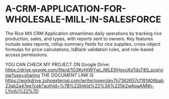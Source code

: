 # A-CRM-APPLICATION-FOR-WHOLESALE-MILL-IN-SALESFORCE
The Rice Mill CRM Application streamlines daily operations by tracking rice production, sales, and types, with reports sent to owners. Key features include sales reports, rollup summary fields for rice supplies, cross-object formulas for price calculations, IsBlank validation rules, and role-based access permissions.

YOU CAN CHECK MY PROJECT ON Google Drive:
     https://drive.google.com/file/d/1G3KvHtWYwj_iWLEXHgvuXxTduT80_scq/view?usp=sharing
THE DOCUMENT LINK IS
https://workdrive.zohoexternal.com/writer/open/qiy7h7362657cf191406bab23ab2a47ee7ceb?authId=%7B%22linkId%22%3A%225k2wApaANNh-LYmlU%22%7D
